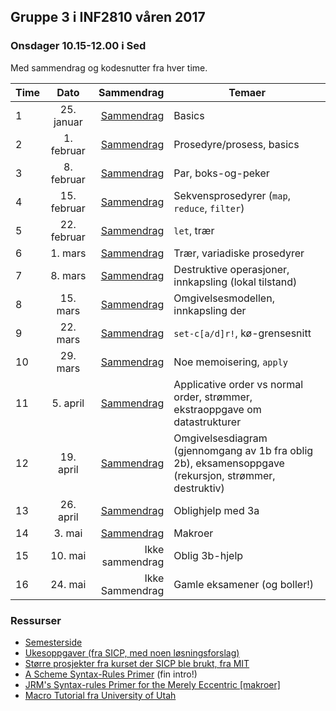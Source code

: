 ## Gruppe 3 i INF2810 våren 2017

### Onsdager 10.15-12.00 i Sed

Med sammendrag og kodesnutter fra hver time.

| Time      | Dato          | Sammendrag       |    Temaer   |
| --------- |:-------------:|-----------------:|-------------|
| 1         | 25. januar    | [Sammendrag](01) | Basics
| 2         | 1. februar    | [Sammendrag](02) | Prosedyre/prosess, basics
| 3         | 8. februar    | [Sammendrag](03) | Par, boks-og-peker
| 4         | 15. februar   | [Sammendrag](04) | Sekvensprosedyrer (`map`, `reduce`, `filter`)
| 5         | 22. februar   | [Sammendrag](05) | `let`, trær
| 6         | 1. mars       | [Sammendrag](06) | Trær, variadiske prosedyrer
| 7         | 8. mars       | [Sammendrag](07) | Destruktive operasjoner, innkapsling (lokal tilstand)
| 8         | 15. mars      | [Sammendrag](08) | Omgivelsesmodellen, innkapsling der
| 9         | 22. mars      | [Sammendrag](09) | `set-c[a/d]r!`, kø-grensesnitt
| 10         | 29. mars     | [Sammendrag](10) | Noe memoisering, `apply`
| 11         | 5. april     | [Sammendrag](11) | Applicative order vs normal order, strømmer, ekstraoppgave om datastrukturer
| 12         | 19. april     | [Sammendrag](12) | Omgivelsesdiagram (gjennomgang av 1b fra oblig 2b), eksamensoppgave (rekursjon, strømmer, destruktiv)
| 13         | 26. april     | [Sammendrag](13) | Oblighjelp med 3a
| 14         | 3. mai     | [Sammendrag](14) | Makroer
| 15         | 10. mai     | Ikke sammendrag | Oblig 3b-hjelp
| 16         | 24. mai     | Ikke Sammendrag | Gamle eksamener (og boller!)


### Ressurser

- [Semesterside](http://www.uio.no/studier/emner/matnat/ifi/INF2810/v17/index.html)
- [Ukesoppgaver (fra SICP, med noen løsningsforslag)](http://folk.uio.no/esbenss/inf2810/gruppelaererenes-side.html)
- [Større prosjekter fra kurset der SICP ble brukt, fra MIT](https://ocw.mit.edu/courses/electrical-engineering-and-computer-science/6-001-structure-and-interpretation-of-computer-programs-spring-2005/projects/)
- [A Scheme Syntax-Rules Primer](http://www.willdonnelly.net/blog/scheme-syntax-rules/) (fin intro!)
- [JRM's Syntax-rules Primer for the Merely Eccentric [makroer]](http://www.phyast.pitt.edu/~micheles/syntax-rules.pdf)
- [Macro Tutorial fra University of Utah](https://www.cs.utah.edu/~mflatt/past-courses/cs6520/public_html/s04/macro-tutorial.pdf)
